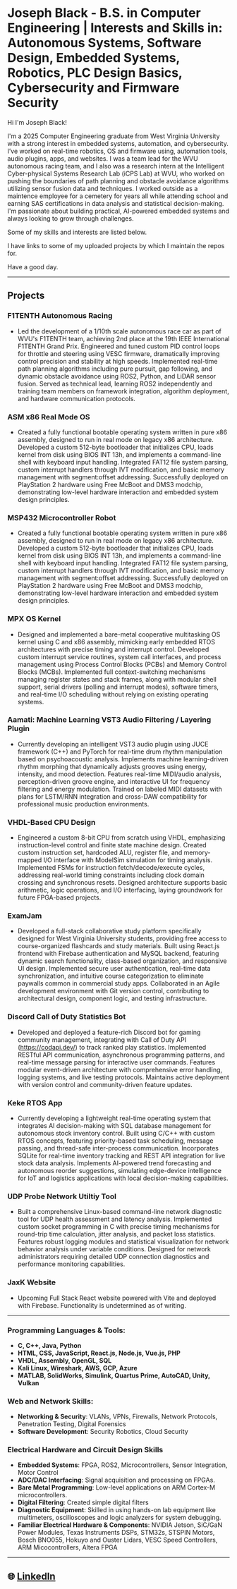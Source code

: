# Joseph Black - B.S. in Computer Engineering | Interests and Skills in: Autonomous Systems, Software Design, Embedded Systems, Robotics, PLC Design Basics, Cybersecurity and Firmware Security

Hi I'm Joseph Black!

I'm a 2025 Computer Engineering graduate from West Virginia University with a strong interest in embedded systems, automation, and cybersecurity. I’ve worked on real-time robotics, OS and firmware using, automation tools, audio plugins, apps, and websites. I was a team lead for the WVU autonomous racing team, and I also was a research intern at the Intelligent Cyber-physical Systems Research Lab (iCPS Lab) at WVU, who worked on pushing the boundaries of path planning and obstacle avoidance algorithms utilizing sensor fusion data and techniques. I worked outside as a maintence employee for a cemetery for years all while attending school and earning SAS certifications in data analysis and statistical decision-making. I'm passionate about building practical, AI-powered embedded systems and always looking to grow through challenges.

Some of my skills and interests are listed below.

I have links to some of my uploaded projects by which I maintain the repos for.

Have a good day.
  
---
## Projects

### **F1TENTH Autonomous Racing**  
- Led the development of a 1/10th scale autonomous race car as part of WVU's F1TENTH team, achieving 2nd place at the 19th IEEE International F1TENTH Grand Prix. Engineered and tuned custom PID control loops for throttle and steering using VESC firmware, dramatically improving control precision and stability at high speeds. Implemented real-time path planning algorithms including pure pursuit, gap following, and dynamic obstacle avoidance using ROS2, Python, and LiDAR sensor fusion. Served as technical lead, learning ROS2 independently and training team members on framework integration, algorithm deployment, and hardware communication protocols.

### **ASM x86 Real Mode OS**  
- Created a fully functional bootable operating system written in pure x86 assembly, designed to run in real mode on legacy x86 architecture. Developed a custom 512-byte bootloader that initializes CPU, loads kernel from disk using BIOS INT 13h, and implements a command-line shell with keyboard input handling. Integrated FAT12 file system parsing, custom interrupt handlers through IVT modification, and basic memory management with segment:offset addressing. Successfully deployed on PlayStation 2 hardware using Free McBoot and DMS3 modchip, demonstrating low-level hardware interaction and embedded system design principles.

### **MSP432 Microcontroller Robot**  
- Created a fully functional bootable operating system written in pure x86 assembly, designed to run in real mode on legacy x86 architecture. Developed a custom 512-byte bootloader that initializes CPU, loads kernel from disk using BIOS INT 13h, and implements a command-line shell with keyboard input handling. Integrated FAT12 file system parsing, custom interrupt handlers through IVT modification, and basic memory management with segment:offset addressing. Successfully deployed on PlayStation 2 hardware using Free McBoot and DMS3 modchip, demonstrating low-level hardware interaction and embedded system design principles.

### **MPX OS Kernel**  
- Designed and implemented a bare-metal cooperative multitasking OS kernel using C and x86 assembly, mimicking early embedded RTOS architectures with precise timing and interrupt control. Developed custom interrupt service routines, system call interfaces, and process management using Process Control Blocks (PCBs) and Memory Control Blocks (MCBs). Implemented full context-switching mechanisms managing register states and stack frames, along with modular shell support, serial drivers (polling and interrupt modes), software timers, and real-time I/O scheduling without relying on existing operating systems.

### **Aamati: Machine Learning VST3 Audio Filtering / Layering Plugin**  
- Currently developing an intelligent VST3 audio plugin using JUCE framework (C++) and PyTorch for real-time drum rhythm manipulation based on psychoacoustic analysis. Implements machine learning-driven rhythm morphing that dynamically adjusts grooves using energy, intensity, and mood detection. Features real-time MIDI/audio analysis, perception-driven groove engine, and interactive UI for frequency filtering and energy modulation. Trained on labeled MIDI datasets with plans for LSTM/RNN integration and cross-DAW compatibility for professional music production environments.

### **VHDL-Based CPU Design**  
- Engineered a custom 8-bit CPU from scratch using VHDL, emphasizing instruction-level control and finite state machine design. Created custom instruction set, hardcoded ALU, register file, and memory-mapped I/O interface with ModelSim simulation for timing analysis. Implemented FSMs for instruction fetch/decode/execute cycles, addressing real-world timing constraints including clock domain crossing and synchronous resets. Designed architecture supports basic arithmetic, logic operations, and I/O interfacing, laying groundwork for future FPGA-based projects.

###  **ExamJam**  
- Developed a full-stack collaborative study platform specifically designed for West Virginia University students, providing free access to course-organized flashcards and study materials. Built using React.js frontend with Firebase authentication and MySQL backend, featuring dynamic search functionality, class-based organization, and responsive UI design. Implemented secure user authentication, real-time data synchronization, and intuitive course categorization to eliminate paywalls common in commercial study apps. Collaborated in an Agile development environment with Git version control, contributing to architectural design, component logic, and testing infrastructure.

### **Discord Call of Duty Statistics Bot**  
- Developed and deployed a feature-rich Discord bot for gaming community management, integrating with Call of Duty API (https://codapi.dev/) to track ranked play statistics. Implemented RESTful API communication, asynchronous programming patterns, and real-time message parsing for interactive user commands. Features modular event-driven architecture with comprehensive error handling, logging systems, and live testing protocols. Maintains active deployment with version control and community-driven feature updates. 

### **Keke RTOS App**  
- Currently developing a lightweight real-time operating system that integrates AI decision-making with SQL database management for autonomous stock inventory control. Built using C/C++ with custom RTOS concepts, featuring priority-based task scheduling, message passing, and thread-safe inter-process communication. Incorporates SQLite for real-time inventory tracking and REST API integration for live stock data analysis. Implements AI-powered trend forecasting and autonomous reorder suggestions, simulating edge-device intelligence for IoT and logistics applications with local decision-making capabilities.

### **UDP Probe Network Utiltiy Tool**
- Built a comprehensive Linux-based command-line network diagnostic tool for UDP health assessment and latency analysis. Implemented custom socket programming in C with precise timing mechanisms for round-trip time calculation, jitter analysis, and packet loss statistics. Features robust logging modules and statistical visualization for network behavior analysis under variable conditions. Designed for network administrators requiring detailed UDP connection diagnostics and performance monitoring capabilities.

### **JaxK Website**  
- Upcoming Full Stack React website powered with Vite and deployed with Firebase. Functionality is undetermined as of writing.

---

### **Programming Languages & Tools:**
- **C, C++, Java, Python**  
- **HTML, CSS, JavaScript, React.js, Node.js, Vue.js, PHP**  
- **VHDL, Assembly, OpenGL, SQL**  
- **Kali Linux, Wireshark, AWS, GCP, Azure**  
- **MATLAB, SolidWorks, Simulink, Quartus Prime, AutoCAD, Unity, Vulkan**

### **Web and Network Skills:**
- **Networking & Security**: VLANs, VPNs, Firewalls, Network Protocols, Penetration Testing, Digital Forensics  
- **Software Development**: Security Robotics, Cloud Security

###  Electrical Hardware and Circuit Design Skills

- **Embedded Systems**: FPGA, ROS2, Microcontrollers, Sensor Integration, Motor Control  
- **ADC/DAC Interfacing**: Signal acquisition and processing on FPGAs.
- **Bare Metal Programming**: Low-level applications on ARM Cortex-M microcontrollers.
- **Digital Filtering**: Created simple digital filters
- **Diagnostic Equipment**: Skilled in using hands-on lab equipment like multimeters, oscilloscopes and logic analyzers for system debugging.
- **Familiar Electrical Hardware & Components**: NVIDIA Jetson, SiC/GaN Power Modules, Texas Instruments DSPs, STM32s, STSPIN Motors, Bosch BNO055, Hokuyo and Ouster Lidars, VESC Speed Controllers, ARM Micocontrollers, Altera FPGA

---


## 🌐 [LinkedIn](https://www.linkedin.com/in/joseph-black-wvu)

